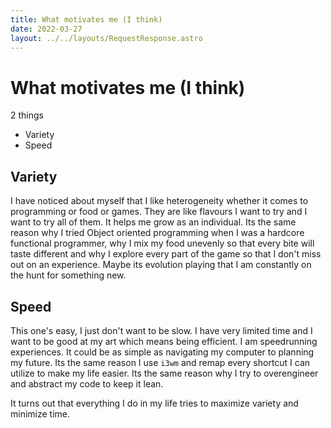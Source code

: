```yaml
---
title: What motivates me (I think)
date: 2022-03-27
layout: ../../layouts/RequestResponse.astro
---
```


# What motivates me (I think)

2 things
- Variety
- Speed

## Variety
I have noticed about myself that I like heterogeneity whether it comes to programming or food or games. They are like flavours I want to try and I want to try all of them. It helps me grow as an individual. Its the same reason why I tried Object oriented programming when I was a hardcore functional programmer, why I mix my food unevenly so that every bite will taste different and why I explore every part of the game so that I don't miss out on an experience. Maybe its evolution playing that I am constantly on the hunt for something new.

## Speed
This one's easy, I just don't want to be slow. I have very limited time and I want to be good at my art which means being efficient. I am speedrunning experiences. It could be as simple as navigating my computer to planning my future. Its the same reason I use `i3wm` and remap every shortcut I can utilize to make my life easier. Its the same reason why I try to overengineer and abstract my code to keep it lean.

It turns out that everything I do in my life tries to maximize variety and minimize time.
